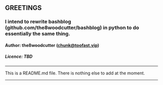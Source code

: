 ## GREETINGS
### I intend to rewrite bashblog (github.com/the8woodcutter/bashblog) in python to do essentially the same thing.
#### Author: the8woodcutter (chunk@toofast.vip)
##### Licence: TBD

***

This is a README.md file.  There is nothing else to add at the moment.

***

